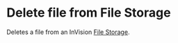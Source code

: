 # Delete file from File Storage

Deletes a file from an InVision [File Storage](/articles/invision/docs/filestorage.md).